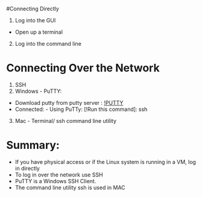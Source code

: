 #Connecting Directly
1. Log into the GUI
- Open up a terminal

2. Log into the command line

# Connecting Over the Network
1. SSH
2. Windows - PuTTY:
- Download putty from putty server : [!PUTTY](https://www.putty.org/)
- Connected:
        - Using PuTTy:
        [!Run this command]: ssh <serverFile>
3. Mac - Terminal/ ssh command line utility

# Summary:
- If you have physical access or if the Linux system is running in a VM, log in directly
- To log in over the network use SSH
- PuTTY is a Windows SSH Client.
- The command line utility ssh is used in MAC


